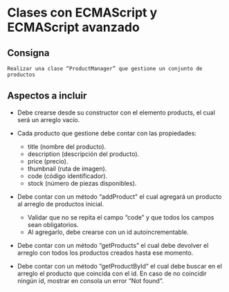 # Clases con ECMAScript y ECMAScript avanzado

## Consigna
    Realizar una clase “ProductManager” que gestione un conjunto de productos

## Aspectos a incluir
* Debe crearse desde su constructor con el elemento products, el cual será un arreglo vacío.

* Cada producto que gestione debe contar con las propiedades:
    - title (nombre del producto).
    - description (descripción del producto).
    - price (precio).
    - thumbnail (ruta de imagen).
    - code (código identificador).
    - stock (número de piezas disponibles).

* Debe contar con un método “addProduct” el cual agregará un producto al arreglo de productos inicial.
    - Validar que no se repita el campo “code” y que todos los campos sean obligatorios.
    - Al agregarlo, debe crearse con un id autoincrementable.

* Debe contar con un método “getProducts” el cual debe devolver el arreglo con todos los productos creados hasta ese momento.

* Debe contar con un método “getProductById” el cual debe buscar en el arreglo el producto que coincida con el id. En caso de no coincidir ningún id, mostrar en consola un error “Not found”.